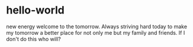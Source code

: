 # hello-world
new energy
welcome to the tomorrow. Always striving hard today to make my tomorrow a better place for not only me but my family and friends. If I don't do this who will? 
